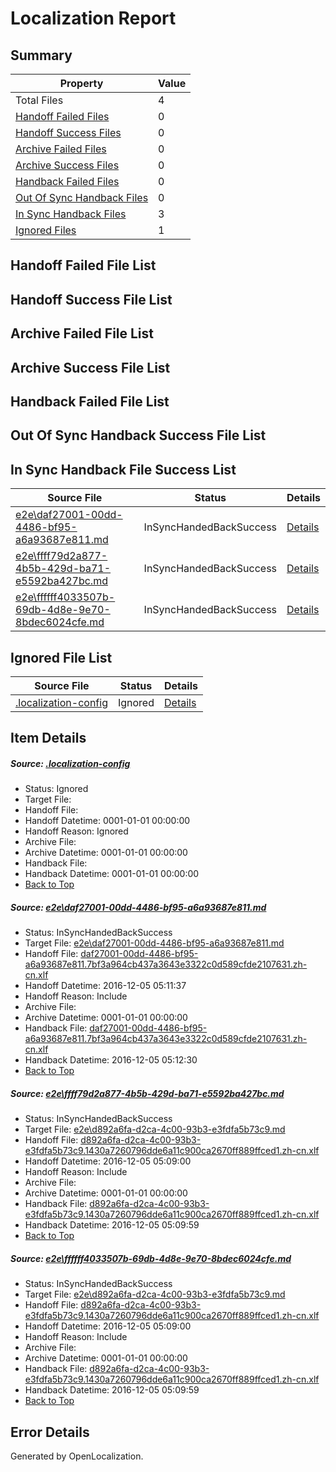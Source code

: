 # <a name='report-top'></a> Localization Report

## Summary
 Property | Value 
 -------- | ----- 
 Total Files | 4
[ Handoff Failed Files ](#handoff-failed-list)| 0
[ Handoff Success Files ](#handoff-success-list)| 0
[ Archive Failed Files ](#archive-failed-list)| 0
[ Archive Success Files ](#archive-success-list)| 0
[ Handback Failed Files ](#handback-failed-list)| 0
[ Out Of Sync Handback Files ](#outofsync-handback-success-list)| 0
[ In Sync Handback Files ](#insync-handback-success-list)| 3
[ Ignored Files ](#ignored-list)| 1

## <a name='handoff-failed-list'></a> Handoff Failed File List

## <a name='handoff-success-list'></a> Handoff Success File List

## <a name='archive-failed-list'></a> Archive Failed File List

## <a name='archive-success-list'></a> Archive Success File List

## <a name='handback-failed-list'></a> Handback Failed File List

## <a name='outofsync-handback-success-list'></a> Out Of Sync Handback Success File List

## <a name='insync-handback-success-list'></a> In Sync Handback File Success List
 Source File | Status | Details 
 ----------- | ------ | ------- 
 [e2e\daf27001-00dd-4486-bf95-a6a93687e811.md](https://github.com/OpenLocalizationTestOrg/ol-test0/blob/89a06b7ce43084b187cbbf4f484483cd93a1a420/e2e/daf27001-00dd-4486-bf95-a6a93687e811.md) | InSyncHandedBackSuccess | [Details](#b13669c5d07d17c61c31cab6015c4d6c0e9148371)
 [e2e\ffff79d2a877-4b5b-429d-ba71-e5592ba427bc.md](https://github.com/OpenLocalizationTestOrg/ol-test0/blob/123dd7fe42d009bc1c439f8a32f632664f1daf95/e2e/ffff79d2a877-4b5b-429d-ba71-e5592ba427bc.md) | InSyncHandedBackSuccess | [Details](#f243e23b2a48558dc136a20768cc850d75ae025d2)
 [e2e\ffffff4033507b-69db-4d8e-9e70-8bdec6024cfe.md](https://github.com/OpenLocalizationTestOrg/ol-test0/blob/89a06b7ce43084b187cbbf4f484483cd93a1a420/e2e/ffffff4033507b-69db-4d8e-9e70-8bdec6024cfe.md) | InSyncHandedBackSuccess | [Details](#f243e23b2a48558dc136a20768cc850d75ae025d3)

## <a name='ignored-list'></a> Ignored File List
 Source File | Status | Details 
 ----------- | ------ | ------- 
 [.localization-config](https://github.com/OpenLocalizationTestOrg/ol-test0/blob/89a06b7ce43084b187cbbf4f484483cd93a1a420/.localization-config) | Ignored | [Details](#c268a05ecaa7ec85942ed632c29928ee5bd6da8d0)

## Item Details
##### <a name='c268a05ecaa7ec85942ed632c29928ee5bd6da8d0'></a> Source: [.localization-config](https://github.com/OpenLocalizationTestOrg/ol-test0/blob/89a06b7ce43084b187cbbf4f484483cd93a1a420/.localization-config)
* Status: Ignored
* Target File: 
* Handoff File: 
* Handoff Datetime: 0001-01-01 00:00:00
* Handoff Reason: Ignored
* Archive File: 
* Archive Datetime: 0001-01-01 00:00:00
* Handback File: 
* Handback Datetime: 0001-01-01 00:00:00
* [Back to Top](#report-top)

##### <a name='b13669c5d07d17c61c31cab6015c4d6c0e9148371'></a> Source: [e2e\daf27001-00dd-4486-bf95-a6a93687e811.md](https://github.com/OpenLocalizationTestOrg/ol-test0/blob/89a06b7ce43084b187cbbf4f484483cd93a1a420/e2e/daf27001-00dd-4486-bf95-a6a93687e811.md)
* Status: InSyncHandedBackSuccess
* Target File: [e2e\daf27001-00dd-4486-bf95-a6a93687e811.md](https://github.com/OpenLocalizationTestOrg/ol-test0-zhcn/blob/f7d4694226afd24594f3138c11f4637eea307a35/e2e/daf27001-00dd-4486-bf95-a6a93687e811.md)
* Handoff File: [daf27001-00dd-4486-bf95-a6a93687e811.7bf3a964cb437a3643e3322c0d589cfde2107631.zh-cn.xlf](https://github.com/OpenLocalizationTestOrg/ol-test0-handoff/blob/85cac6ce0cb659a35bac411b2a5a9e63854028ff/ol-handoff/OpenLocalizationTestOrg/ol-test0-zhcn/shujia/ht/daf27001-00dd-4486-bf95-a6a93687e811.7bf3a964cb437a3643e3322c0d589cfde2107631.zh-cn.xlf)
* Handoff Datetime: 2016-12-05 05:11:37
* Handoff Reason: Include
* Archive File: 
* Archive Datetime: 0001-01-01 00:00:00
* Handback File: [daf27001-00dd-4486-bf95-a6a93687e811.7bf3a964cb437a3643e3322c0d589cfde2107631.zh-cn.xlf](https://github.com/OpenLocalizationTestOrg/ol-test0-handback/blob/229f410e63a3ab8c52d430b985d6ca83374d97f6/ol-handback/OpenLocalizationTestOrg/ol-test0-zhcn/shujia/ht/daf27001-00dd-4486-bf95-a6a93687e811.7bf3a964cb437a3643e3322c0d589cfde2107631.zh-cn.xlf)
* Handback Datetime: 2016-12-05 05:12:30
* [Back to Top](#report-top)

##### <a name='f243e23b2a48558dc136a20768cc850d75ae025d2'></a> Source: [e2e\ffff79d2a877-4b5b-429d-ba71-e5592ba427bc.md](https://github.com/OpenLocalizationTestOrg/ol-test0/blob/123dd7fe42d009bc1c439f8a32f632664f1daf95/e2e/ffff79d2a877-4b5b-429d-ba71-e5592ba427bc.md)
* Status: InSyncHandedBackSuccess
* Target File: [e2e\d892a6fa-d2ca-4c00-93b3-e3fdfa5b73c9.md](https://github.com/OpenLocalizationTestOrg/ol-test0-zhcn/blob/f65dd96e8e6fd46912541941207bf07269a42e16/e2e/d892a6fa-d2ca-4c00-93b3-e3fdfa5b73c9.md)
* Handoff File: [d892a6fa-d2ca-4c00-93b3-e3fdfa5b73c9.1430a7260796dde6a11c900ca2670ff889ffced1.zh-cn.xlf](https://github.com/OpenLocalizationTestOrg/ol-test0-handoff/blob/af633d60cd5573c25b654bf83b53bf1c97a6dfd2/ol-handoff/OpenLocalizationTestOrg/ol-test0-zhcn/shujia/ht/d892a6fa-d2ca-4c00-93b3-e3fdfa5b73c9.1430a7260796dde6a11c900ca2670ff889ffced1.zh-cn.xlf)
* Handoff Datetime: 2016-12-05 05:09:00
* Handoff Reason: Include
* Archive File: 
* Archive Datetime: 0001-01-01 00:00:00
* Handback File: [d892a6fa-d2ca-4c00-93b3-e3fdfa5b73c9.1430a7260796dde6a11c900ca2670ff889ffced1.zh-cn.xlf](https://github.com/OpenLocalizationTestOrg/ol-test0-handback/blob/91d996f55d8f5d3f3bb307e86e7a31e29d983ca4/ol-handback/OpenLocalizationTestOrg/ol-test0-zhcn/shujia/ht/d892a6fa-d2ca-4c00-93b3-e3fdfa5b73c9.1430a7260796dde6a11c900ca2670ff889ffced1.zh-cn.xlf)
* Handback Datetime: 2016-12-05 05:09:59
* [Back to Top](#report-top)

##### <a name='f243e23b2a48558dc136a20768cc850d75ae025d3'></a> Source: [e2e\ffffff4033507b-69db-4d8e-9e70-8bdec6024cfe.md](https://github.com/OpenLocalizationTestOrg/ol-test0/blob/89a06b7ce43084b187cbbf4f484483cd93a1a420/e2e/ffffff4033507b-69db-4d8e-9e70-8bdec6024cfe.md)
* Status: InSyncHandedBackSuccess
* Target File: [e2e\d892a6fa-d2ca-4c00-93b3-e3fdfa5b73c9.md](https://github.com/OpenLocalizationTestOrg/ol-test0-zhcn/blob/f65dd96e8e6fd46912541941207bf07269a42e16/e2e/d892a6fa-d2ca-4c00-93b3-e3fdfa5b73c9.md)
* Handoff File: [d892a6fa-d2ca-4c00-93b3-e3fdfa5b73c9.1430a7260796dde6a11c900ca2670ff889ffced1.zh-cn.xlf](https://github.com/OpenLocalizationTestOrg/ol-test0-handoff/blob/af633d60cd5573c25b654bf83b53bf1c97a6dfd2/ol-handoff/OpenLocalizationTestOrg/ol-test0-zhcn/shujia/ht/d892a6fa-d2ca-4c00-93b3-e3fdfa5b73c9.1430a7260796dde6a11c900ca2670ff889ffced1.zh-cn.xlf)
* Handoff Datetime: 2016-12-05 05:09:00
* Handoff Reason: Include
* Archive File: 
* Archive Datetime: 0001-01-01 00:00:00
* Handback File: [d892a6fa-d2ca-4c00-93b3-e3fdfa5b73c9.1430a7260796dde6a11c900ca2670ff889ffced1.zh-cn.xlf](https://github.com/OpenLocalizationTestOrg/ol-test0-handback/blob/91d996f55d8f5d3f3bb307e86e7a31e29d983ca4/ol-handback/OpenLocalizationTestOrg/ol-test0-zhcn/shujia/ht/d892a6fa-d2ca-4c00-93b3-e3fdfa5b73c9.1430a7260796dde6a11c900ca2670ff889ffced1.zh-cn.xlf)
* Handback Datetime: 2016-12-05 05:09:59
* [Back to Top](#report-top)


## Error Details

Generated by OpenLocalization.
